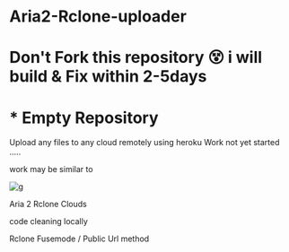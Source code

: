 # Aria2-Rclone-uploader
# Don't Fork this repository 😵 i will build & Fix within 2-5days
# * Empty Repository
Upload any files to any cloud remotely using heroku
Work not yet started .....

work may be similar to 


![g](https://raw.githubusercontent.com/developeranaz/URL-TO-MEGA-HEROKU/main/Demo-example-images-1/Screenshot_20210430_195431.jpg)

Aria 2 Rclone Clouds

code cleaning locally

Rclone Fusemode / Public Url method 
